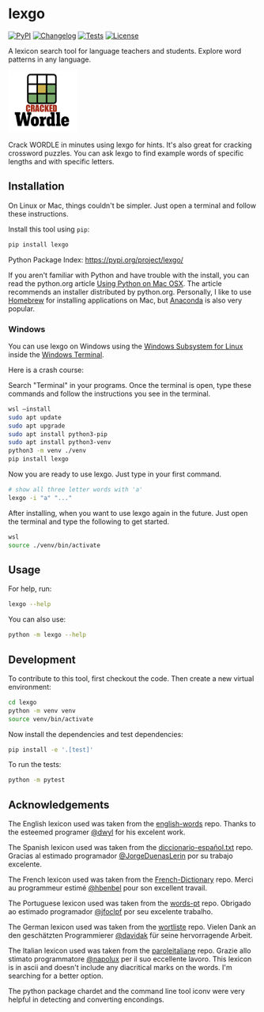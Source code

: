 # lexgo

[![PyPI](https://img.shields.io/pypi/v/lexgo.svg)](https://pypi.org/project/lexgo/)
[![Changelog](https://img.shields.io/github/v/release/joshkil/lexgo?include_prereleases&label=changelog)](https://github.com/joshkil/lexgo/releases)
[![Tests](https://github.com/joshkil/lexgo/actions/workflows/test.yml/badge.svg)](https://github.com/joshkil/lexgo/actions/workflows/test.yml)
[![License](https://img.shields.io/badge/license-Apache%202.0-blue.svg)](https://github.com/joshkil/lexgo/blob/master/LICENSE)

A lexicon search tool for language teachers and students. Explore word patterns in any language. 

<img src="wordle.png" alt="The wordle logo from New York Times" width="138" height="125">

Crack WORDLE in minutes using lexgo for hints. It's also great for cracking crossword puzzles. You can ask lexgo to find example words of specific lengths and with specific letters. 

## Installation

On Linux or Mac, things couldn't be simpler. Just open a terminal and follow these instructions. 

Install this tool using `pip`:
```bash
pip install lexgo
```
Python Package Index: https://pypi.org/project/lexgo/

If you aren't familiar with Python and have trouble with the install, you can read the python.org article [Using Python on Mac OSX](https://docs.python.org/3/using/mac.html). The article recommends an installer distributed by python.org. Personally, I like to use [Homebrew](https://brew.sh/) for installing applications on Mac, but [Anaconda](https://www.anaconda.com/download/) is also very popular. 

### Windows

You can use lexgo on Windows using the [Windows Subsystem for Linux](https://learn.microsoft.com/en-us/windows/wsl/install) inside the [Windows Terminal](https://learn.microsoft.com/en-us/windows/terminal/install). 

Here is a crash course: 

Search "Terminal" in your programs. Once the terminal is open, type these commands and follow the instructions you see in the terminal. 

```bash
wsl —install
sudo apt update
sudo apt upgrade
sudo apt install python3-pip
sudo apt install python3-venv
python3 -m venv ./venv
pip install lexgo
```

Now you are ready to use lexgo. Just type in your first command. 

```bash
# show all three letter words with 'a'
lexgo -i "a" "..."
```

After installing, when you want to use lexgo again in the future. Just open the terminal and type the following to get started. 

```bash
wsl
source ./venv/bin/activate
```

## Usage

For help, run:
```bash
lexgo --help
```
You can also use:
```bash
python -m lexgo --help
```
## Development

To contribute to this tool, first checkout the code. Then create a new virtual environment:
```bash
cd lexgo
python -m venv venv
source venv/bin/activate
```
Now install the dependencies and test dependencies:
```bash
pip install -e '.[test]'
```
To run the tests:
```bash
python -m pytest
```
## Acknowledgements

The English lexicon used was taken from the [english-words](https://github.com/dwyl/english-words) repo. Thanks to the esteemed programer [@dwyl](https://github.com/dwyl) for his excelent work. 

The Spanish lexicon used was taken from the [diccionario-español.txt](https://github.com/JorgeDuenasLerin/diccionario-espanol-txt) repo. Gracias al estimado programador [@JorgeDuenasLerin](https://github.com/JorgeDuenasLerin) por su trabajo excelente. 

The French lexicon used was taken from the [French-Dictionary](https://github.com/hbenbel/French-Dictionary) repo. Merci au programmeur estimé [@hbenbel](https://github.com/hbenbel) pour son excellent travail.

The Portuguese lexicon used was taken from the [words-pt](https://github.com/jfoclpf/words-pt) repo. Obrigado ao estimado programador [@jfoclpf](https://github.com/jfoclpf) por seu excelente trabalho.

The German lexicon used was taken from the [wortliste](https://github.com/davidak/wortliste) repo. Vielen Dank an den geschätzten Programmierer [@davidak](https://github.com/davidak) für seine hervorragende Arbeit.

The Italian lexicon used was taken from the [paroleitaliane](https://github.com/napolux/paroleitaliane) repo. Grazie allo stimato programmatore [@napolux](https://github.com/napolux) per il suo eccellente lavoro. This lexicon is in ascii and doesn't include any diacritical marks on the words. I'm searching for a better option. 

The python package chardet and the command line tool iconv were very helpful in detecting and converting encondings. 